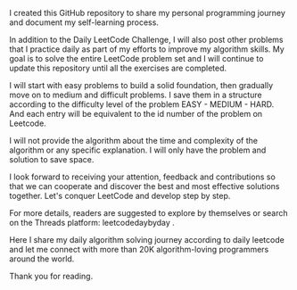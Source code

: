 I created this GitHub repository to share my personal programming journey and document my self-learning process.

In addition to the Daily LeetCode Challenge, I will also post other problems that I practice daily as part of my efforts to improve my algorithm skills. My goal is to solve the entire LeetCode problem set and I will continue to update this repository until all the exercises are completed.

I will start with easy problems to build a solid foundation, then gradually move on to medium and difficult problems. I save them in a structure according to the difficulty level of the problem EASY - MEDIUM - HARD. And each entry will be equivalent to the id number of the problem on Leetcode.

I will not provide the algorithm about the time and complexity of the algorithm or any specific explanation. I will only have the problem and solution to save space.

I look forward to receiving your attention, feedback and contributions so that we can cooperate and discover the best and most effective solutions together. Let's conquer LeetCode and develop step by step.

For more details, readers are suggested to explore by themselves or search on the Threads platform: leetcodedaybyday .

Here I share my daily algorithm solving journey according to daily leetcode and let me connect with more than 20K algorithm-loving programmers around the world.

Thank you for reading.